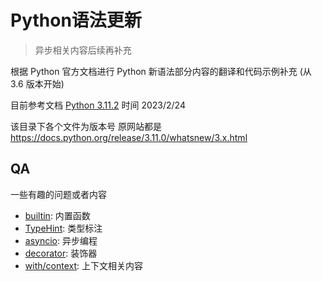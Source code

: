 # Python语法更新

> 异步相关内容后续再补充

根据 Python 官方文档进行 Python 新语法部分内容的翻译和代码示例补充 (从 3.6 版本开始)

目前参考文档 [Python 3.11.2][whatsnew]  时间 2023/2/24



该目录下各个文件为版本号 原网站都是 <https://docs.python.org/release/3.11.0/whatsnew/3.x.html>



[whatsnew]: https://docs.python.org/release/3.11.0/whatsnew/index.html

## QA

一些有趣的问题或者内容

- [builtin](QA/Builtin.md): 内置函数
- [TypeHint](QA/TypeHint.md): 类型标注
- [asyncio](QA/Async.md): 异步编程
- [decorator](QA/Decorator.md): 装饰器
- [with/context](QA/Context.md): 上下文相关内容